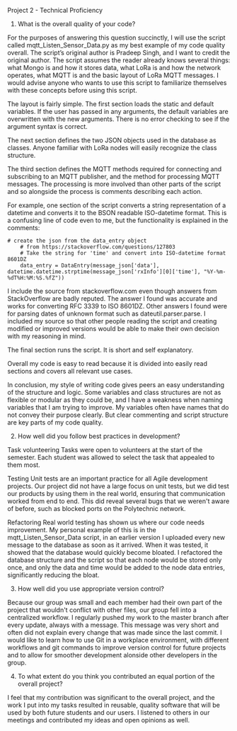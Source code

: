 Project 2 - Technical Proficiency

1.	What is the overall quality of your code?

For the purposes of answering this question succinctly, I will use the script called mqtt_Listen_Sensor_Data.py as my best example of my code quality overall.
The script’s original author is Pradeep Singh, and I want to credit the original author.
The script assumes the reader already knows several things: what Mongo is and how it stores data, what LoRa is and how the network operates, what MQTT is and the basic layout of LoRa MQTT messages. I would advise anyone who wants to use this script to familiarize themselves with these concepts before using this script.

The layout is fairly simple. The first section loads the static and default variables. If the user has passed in any arguments, the default variables are overwritten with the new arguments. There is no error checking to see if the argument syntax is correct.

The next section defines the two JSON objects used in the database as classes. Anyone familiar with LoRa nodes will easily recognize the class structure.

The third section defines the MQTT methods required for connecting and subscribing to an MQTT publisher, and the method for processing MQTT messages. The processing is more involved than other parts of the script and so alongside the process is comments describing each action.

For example, one section of the script converts a string representation of a datetime and converts it to the BSON readable ISO-datetime format. This is a confusing line of code even to me, but the functionality is explained in the comments:
```
# create the json from the data_entry object
    # from https://stackoverflow.com/questions/127803
    # Take the string for 'time' and convert into ISO-datetime format 8601DZ
    data_entry = DataEntry(message_json['data'], datetime.datetime.strptime(message_json['rxInfo'][0]['time'], "%Y-%m-%dT%H:%M:%S.%fZ"))
```
I include the source from stackoverflow.com even though answers from StackOverflow are badly reputed. The answer I found was accurate and works for converting RFC 3339 to ISO 8601DZ.
Other answers I found were for parsing dates of unknown format such as dateutil.parser.parse. I included my source so that other people reading the script and creating modified or improved versions would be able to make their own decision with my reasoning in mind.

The final section runs the script. It is short and self explanatory.

Overall my code is easy to read because it is divided into easily read sections and covers all relevant use cases.

In conclusion, my style of writing code gives peers an easy understanding of the structure and logic. Some variables and class structures are not as flexible or modular as they could be, and I have a weakness when naming variables that I am trying to improve. My variables often have names that do not convey their purpose clearly. But clear commenting and script structure are key parts of my code quality.

2.	How well did you follow best practices in development?

Task volunteering
Tasks were open to volunteers at the start of the semester. Each student was allowed to select the task that appealed to them most.

Testing
Unit tests are an important practice for all Agile development projects. Our project did not have a large focus on unit tests, but we did test our products by using them in the real world, ensuring that communication worked from end to end. This did reveal several bugs that we weren't aware of before, such as blocked ports on the Polytechnic network. 

Refactoring
Real world testing has shown us where our code needs improvement. My personal example of this is in the mqtt_Listen_Sensor_Data script, in an earlier version I uploaded every new message to the database as soon as it arrived. When it was tested, it showed that the database would quickly become bloated. I refactored the database structure and the script so that each node would be stored only once, and only the data and time would be added to the node data entries, significantly reducing the bloat.

3.	How well did you use appropriate version control?

Because our group was small and each member had their own part of the project that wouldn't conflict with other files, our group fell into a centralized workflow. I regularly pushed my work to the master branch after every update, always with a message. This message was very short and often did not explain every change that was made since the last commit. 
I would like to learn how to use Git in a workplace environment, with different workflows and git commands to improve version control for future projects and to allow for smoother development alonside other developers in the group.

4.	To what extent do you think you contributed an equal portion of the overall project?

I feel that my contribution was significant to the overall project, and the work I put into my tasks resulted in reusable, quality software that will be used by both future students and our users. I listened to others in our meetings and contributed my ideas and open opinions as well.